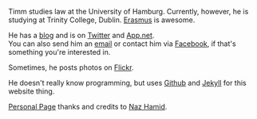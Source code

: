 Timm studies law at the University of Hamburg. Currently, however, he is studying at Trinity College, Dublin. [Erasmus](http://en.wikipedia.org/wiki/Erasmus_programme) is awesome.

He has a [blog](http://blog.timmschoof.com) and is on [Twitter](https://twitter.com/tschoof) and  [App.net](https://alpha.app.net/tschoof).  
You can also send him an <a href="mailto:hello@timmschoof.com">email</a> or contact him via [Facebook](http://facebook.com/tschoof), if that's something you're interested in.

Sometimes, he posts photos on [Flickr](http://www.flickr.com/photos/timm_schoof/).

He doesn't really know programming, but uses [Github](https://github.com/tschoof) and [Jekyll](http://jekyllrb.com) for this website thing.

[Personal Page](http://thepersonalpage.me) thanks and credits to [Naz Hamid](http://nazhamid.com/). 